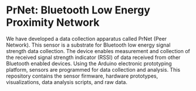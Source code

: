 # PrNet: Bluetooth Low Energy Proximity Network
We have developed a data collection apparatus called PrNet (Peer Network). This sensor is a substrate for Bluetooth low energy signal strength data collection. The device enables measurement and collection of the received signal strength indicator (RSSI) of data received from other Bluetooth enabled devices. Using the Arduino electronic prototyping platform, sensors are programmed for data collection and analysis. This repository contains the sensor firmware, hardware prototypes, visualizations, data analysis scripts, and raw data.
